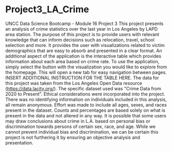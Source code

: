 # Project3_LA_Crime
UNCC Data Science Bootcamp - Module 16 Project 3
This project presents an analysis of crime statistics over the last year in Los Angeles by LAPD area station.
The purpose of this project is to provide users with relevant knowledge that can inform decisions such as relocation, travel, school selection and more.
It provides the user with visualizations related to victim demographics that are easy to absorb and presented in a clear format.
An additional aspect of the application is the interactive table which provides information about each area based on crime rate.
To use the application, simply select the button with the visualization you would like to explore from the homepage. This will open a new tab for easy navigation between pages.
INSERT ADDITIONAL INSTRUCTION FOR THE TABLE HERE.
The data for this project was taken from the Los Angeles Open Data resource (https://data.lacity.org/). The specific dataset used was "Crime Data from 2020 to Present".
Ethical considerations were incorporated into the project. There was no identifying information on individuals included in this analysis, all remain anonymous.
Effort was made to include all ages, sexes, and races present in the dataset. Counts and percentages are based solely on what is present in the data and not altered in any way.
It is possible that some users may draw conclusions about crime in L.A. based on personal bias or discrimination towards persons of certain sex, race, and age.
While we cannot prevent individual bias and discrimination, we can be certain this project is not furthering it by ensuring an objective analysis and presentation.
